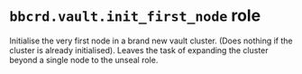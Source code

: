 `bbcrd.vault.init_first_node` role
==================================

Initialise the very first node in a brand new vault cluster. (Does nothing if
the cluster is already initialised). Leaves the task of expanding the cluster
beyond a single node to the unseal role.
